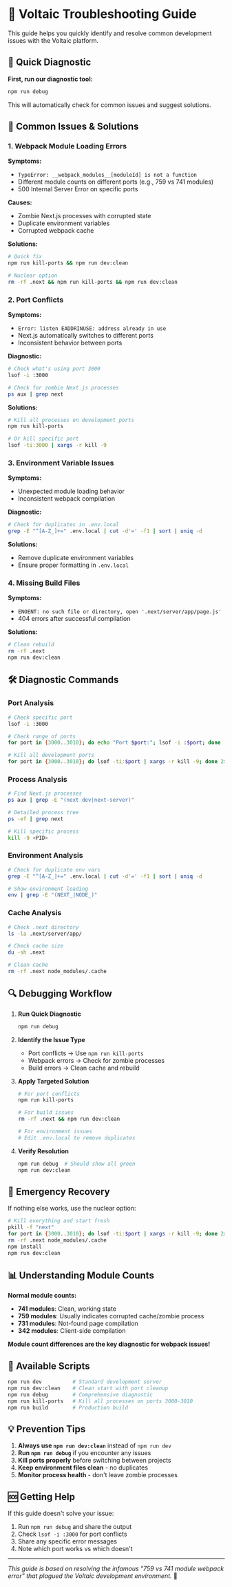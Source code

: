 # 🔧 Voltaic Troubleshooting Guide

This guide helps you quickly identify and resolve common development issues with the Voltaic platform.

## 🚀 Quick Diagnostic

**First, run our diagnostic tool:**
```bash
npm run debug
```

This will automatically check for common issues and suggest solutions.

## 🐛 Common Issues & Solutions

### 1. **Webpack Module Loading Errors**

**Symptoms:**
- `TypeError: __webpack_modules__[moduleId] is not a function`
- Different module counts on different ports (e.g., 759 vs 741 modules)
- 500 Internal Server Error on specific ports

**Causes:**
- Zombie Next.js processes with corrupted state
- Duplicate environment variables
- Corrupted webpack cache

**Solutions:**
```bash
# Quick fix
npm run kill-ports && npm run dev:clean

# Nuclear option
rm -rf .next && npm run kill-ports && npm run dev:clean
```

### 2. **Port Conflicts**

**Symptoms:**
- `Error: listen EADDRINUSE: address already in use`
- Next.js automatically switches to different ports
- Inconsistent behavior between ports

**Diagnostic:**
```bash
# Check what's using port 3000
lsof -i :3000

# Check for zombie Next.js processes
ps aux | grep next
```

**Solutions:**
```bash
# Kill all processes on development ports
npm run kill-ports

# Or kill specific port
lsof -ti:3000 | xargs -r kill -9
```

### 3. **Environment Variable Issues**

**Symptoms:**
- Unexpected module loading behavior
- Inconsistent webpack compilation

**Diagnostic:**
```bash
# Check for duplicates in .env.local
grep -E "^[A-Z_]+=" .env.local | cut -d'=' -f1 | sort | uniq -d
```

**Solutions:**
- Remove duplicate environment variables
- Ensure proper formatting in `.env.local`

### 4. **Missing Build Files**

**Symptoms:**
- `ENOENT: no such file or directory, open '.next/server/app/page.js'`
- 404 errors after successful compilation

**Solutions:**
```bash
# Clean rebuild
rm -rf .next
npm run dev:clean
```

## 🛠️ Diagnostic Commands

### Port Analysis
```bash
# Check specific port
lsof -i :3000

# Check range of ports
for port in {3000..3010}; do echo "Port $port:"; lsof -i :$port; done

# Kill all development ports
for port in {3000..3010}; do lsof -ti:$port | xargs -r kill -9; done 2>/dev/null
```

### Process Analysis
```bash
# Find Next.js processes
ps aux | grep -E "(next dev|next-server)"

# Detailed process tree
ps -ef | grep next

# Kill specific process
kill -9 <PID>
```

### Environment Analysis
```bash
# Check for duplicate env vars
grep -E "^[A-Z_]+=" .env.local | cut -d'=' -f1 | sort | uniq -d

# Show environment loading
env | grep -E "(NEXT_|NODE_)"
```

### Cache Analysis
```bash
# Check .next directory
ls -la .next/server/app/

# Check cache size
du -sh .next

# Clean cache
rm -rf .next node_modules/.cache
```

## 🔍 Debugging Workflow

1. **Run Quick Diagnostic**
   ```bash
   npm run debug
   ```

2. **Identify the Issue Type**
   - Port conflicts → Use `npm run kill-ports`
   - Webpack errors → Check for zombie processes
   - Build errors → Clean cache and rebuild

3. **Apply Targeted Solution**
   ```bash
   # For port conflicts
   npm run kill-ports

   # For build issues
   rm -rf .next && npm run dev:clean

   # For environment issues
   # Edit .env.local to remove duplicates
   ```

4. **Verify Resolution**
   ```bash
   npm run debug  # Should show all green
   npm run dev:clean
   ```

## 🚨 Emergency Recovery

If nothing else works, use the nuclear option:

```bash
# Kill everything and start fresh
pkill -f "next"
for port in {3000..3010}; do lsof -ti:$port | xargs -r kill -9; done 2>/dev/null
rm -rf .next node_modules/.cache
npm install
npm run dev:clean
```

## 📊 Understanding Module Counts

**Normal module counts:**
- **741 modules**: Clean, working state
- **759 modules**: Usually indicates corrupted cache/zombie process
- **731 modules**: Not-found page compilation
- **342 modules**: Client-side compilation

**Module count differences are the key diagnostic for webpack issues!**

## 🔧 Available Scripts

```bash
npm run dev          # Standard development server
npm run dev:clean    # Clean start with port cleanup
npm run debug        # Comprehensive diagnostic
npm run kill-ports   # Kill all processes on ports 3000-3010
npm run build        # Production build
```

## 💡 Prevention Tips

1. **Always use `npm run dev:clean`** instead of `npm run dev`
2. **Run `npm run debug`** if you encounter any issues
3. **Kill ports properly** before switching between projects
4. **Keep environment files clean** - no duplicates
5. **Monitor process health** - don't leave zombie processes

## 🆘 Getting Help

If this guide doesn't solve your issue:

1. Run `npm run debug` and share the output
2. Check `lsof -i :3000` for port conflicts
3. Share any specific error messages
4. Note which port works vs which doesn't

---

*This guide is based on resolving the infamous "759 vs 741 module webpack error" that plagued the Voltaic development environment.* 🎉 